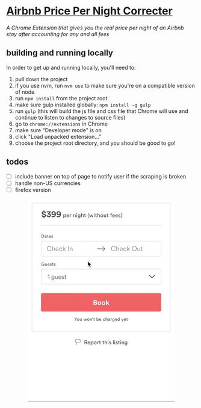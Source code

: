 # [Airbnb Price Per Night Correcter](https://chrome.google.com/webstore/detail/airbnb-price-per-night-co/lijeilcglmadpkbengpkfnkpmcehecfe)

*A Chrome Extension that gives you the real price per night of an Airbnb stay after accounting for any and all fees*

## building and running locally

In order to get up and running locally, you'll need to:

1. pull down the project
1. if you use nvm, run `nvm use` to make sure you're on a compatible version of node
1. run `npm install` from the project root
1. make sure gulp installed globally: `npm install -g gulp`
1. run `gulp` (this will build the js file and css file that Chrome will use and continue to listen to changes to source files)
1. go to `chrome://extensions` in Chrome
1. make sure "Developer mode" is on
1. click "Load unpacked extension..."
1. choose the project root directory, and you should be good to go!

## todos
- [ ] include banner on top of page to notify user if the scraping is broken
- [ ] handle non-US currencies
- [ ] firefox version

<p align="center">
  <img src="/dist/images/demo.gif" width="390px" align="center" alt="demo" />
</p>
